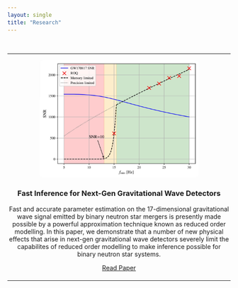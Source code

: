 ```yaml
---
layout: single
title: "Research"
---
```


<br>

<hr>

<div style="text-align: center; margin-bottom: 20px;">
  <img src="/assets/images/gw_rom.jpg" alt="Gravitational Waves" style="width: 360px; max-width: 100%; border-radius: 8px;">
  <div>
    <h3>Fast Inference for Next-Gen Gravitational Wave Detectors</h3>
    <p>
      Fast and accurate parameter estimation on the 17-dimensional gravitational wave signal emitted by binary neutron star mergers is presently made possible by a powerful approximation technique known as reduced order modelling. In this paper, we demonstrate that a number of new physical effects that arise in next-gen gravitational wave detectors severely limit the capabilites of reduced order modelling to make inference possible for binary neutron star systems.
    </p>
    <a href="https://arxiv.org/abs/2503.04073" target="_blank" class="btn btn--primary">Read Paper</a>
  </div>
</div>

<hr>
